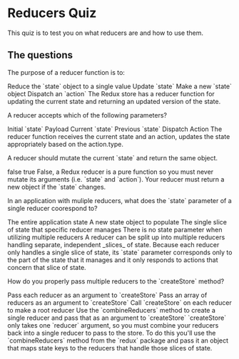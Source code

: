 # Reducers Quiz

This quiz is to test you on what reducers are and how to use them.

## The questions

<quiz>
  <question>
    <p>
      The purpose of a reducer function is to:
    </p>
    <answer>Reduce the `state` object to a single value</answer>
    <answer correct>Update `state`</answer>
    <answer>Make a new `state` object</answer>
    <answer>Dispatch an `action`</answer>
    <explanation>
      The Redux store has a reducer function for updating the current state and 
      returning an updated version of the state. 
    </explanation>
  </question>
</quiz>
<quiz>
  <question multiple>
    <p>
      A reducer accepts which of the following parameters? 
    </p>
    <answer>Initial `state`</answer>
    <answer>Payload</answer>
    <answer correct>Current `state`</answer>
    <answer>Previous `state`</answer>
    <answer>Dispatch</answer>
    <answer correct>Action</answer>
    <explanation>
      The reducer function receives the current state and an action, updates the
      state appropriately based on the action.type. 
    </explanation>
  </question>
</quiz>
<quiz>
  <question>
    <p>
      A reducer should mutate the current `state` and return the same object.
    </p>
    <answer correct>false</answer>
    <answer>true</answer>
    <explanation>
      False, a Redux reducer is a pure function so you must never mutate its 
      arguments (i.e. `state` and `action`). Your reducer must return a new 
      object if the `state` changes.
    </explanation>
  </question>
</quiz>
<quiz>
  <question>
    <p>
      In an application with muliple reducers, what does the `state` parameter 
      of a single reducer coorespond to? 
    </p>
    <answer>The entire application state</answer>
    <answer>A new state object to populate</answer>
    <answer correct>The single slice of state that specific reducer manages
    </answer>
    <answer>There is no state parameter when utilizing multiple reducers
    </answer>
    <explanation>
      A reducer can be split up into multiple reducers handling separate,
      independent _slices_ of state. Because each reducer only handles a single 
      slice of state, its `state` parameter corresponds only to the part of 
      the state that it manages and it only responds to actions that concern 
      that slice of state.
    </explanation>
  </question>
</quiz>
<quiz>
  <question>
    <p>
      How do you properly pass multiple reducers to the `createStore` method? 
    </p>
    <answer>Pass each reducer as an argument to `createStore`</answer>
    <answer>Pass an array of reducers as an argument to `createStore`</answer>
    <answer>Call `createStore` on each reducer to make a root reducer</answer>
    <answer correct>Use the `combineReducers` method to create a single reducer 
    and pass that as an argument to `createStore`</answer>
    <explanation>
    `createStore` only takes one `reducer` argument, so you must combine your 
    reducers back into a single reducer to pass to the store. To do this you'll 
    use the `combineReducers` method from the `redux` package and pass it an 
    object that maps state keys to the reducers that handle those slices of 
    state. 
    </explanation>
  </question>
</quiz>
